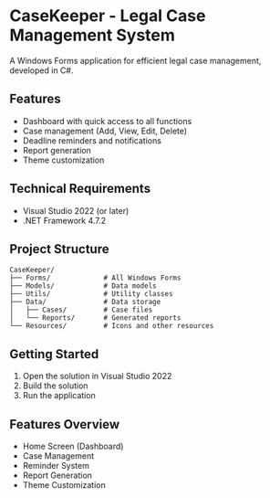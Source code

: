 # CaseKeeper - Legal Case Management System

A Windows Forms application for efficient legal case management, developed in C#.

## Features

- Dashboard with quick access to all functions
- Case management (Add, View, Edit, Delete)
- Deadline reminders and notifications
- Report generation
- Theme customization

## Technical Requirements

- Visual Studio 2022 (or later)
- .NET Framework 4.7.2

## Project Structure

```
CaseKeeper/
├── Forms/             # All Windows Forms
├── Models/            # Data models
├── Utils/             # Utility classes
├── Data/              # Data storage
│   ├── Cases/         # Case files
│   └── Reports/       # Generated reports
└── Resources/         # Icons and other resources
```

## Getting Started

1. Open the solution in Visual Studio 2022
2. Build the solution
3. Run the application

## Features Overview

- Home Screen (Dashboard)
- Case Management
- Reminder System
- Report Generation
- Theme Customization
